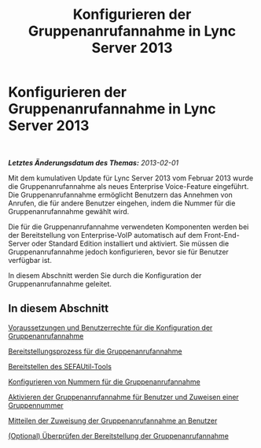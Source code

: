 ﻿---
title: Konfigurieren der Gruppenanrufannahme in Lync Server 2013
TOCTitle: Konfigurieren der Gruppenanrufannahme in Lync Server 2013
ms:assetid: b4b0a9a0-91c6-43a5-9e2b-a086caeb3f94
ms:mtpsurl: https://technet.microsoft.com/de-de/library/JJ945645(v=OCS.15)
ms:contentKeyID: 52056443
ms.date: 05/19/2016
mtps_version: v=OCS.15
ms.translationtype: HT
---

# Konfigurieren der Gruppenanrufannahme in Lync Server 2013

 

_**Letztes Änderungsdatum des Themas:** 2013-02-01_

Mit dem kumulativen Update für Lync Server 2013 vom Februar 2013 wurde die Gruppenanrufannahme als neues Enterprise Voice-Feature eingeführt. Die Gruppenanrufannahme ermöglicht Benutzern das Annehmen von Anrufen, die für andere Benutzer eingehen, indem die Nummer für die Gruppenanrufannahme gewählt wird.

Die für die Gruppenanrufannahme verwendeten Komponenten werden bei der Bereitstellung von Enterprise-VoIP automatisch auf dem Front-End-Server oder Standard Edition installiert und aktiviert. Sie müssen die Gruppenanrufannahme jedoch konfigurieren, bevor sie für Benutzer verfügbar ist.

In diesem Abschnitt werden Sie durch die Konfiguration der Gruppenanrufannahme geleitet.

## In diesem Abschnitt

[Voraussetzungen und Benutzerrechte für die Konfiguration der Gruppenanrufannahme](lync-server-2013-group-call-pickup-configuration-prerequisites-and-user-rights.md)

[Bereitstellungsprozess für die Gruppenanrufannahme](lync-server-2013-deployment-process-for-group-call-pickup.md)

[Bereitstellen des SEFAUtil-Tools](lync-server-2013-deploy-the-sefautil-tool.md)

[Konfigurieren von Nummern für die Gruppenanrufannahme](lync-server-2013-configure-call-pickup-group-numbers.md)

[Aktivieren der Gruppenanrufannahme für Benutzer und Zuweisen einer Gruppennummer](lync-server-2013-enable-group-call-pickup-for-users-and-assign-a-group-number.md)

[Mitteilen der Zuweisung der Gruppenanrufannahme an Benutzer](lync-server-2013-communicate-group-call-pickup-assignment-to-users.md)

[(Optional) Überprüfen der Bereitstellung der Gruppenanrufannahme](lync-server-2013-optional-verify-the-group-call-pickup-deployment.md)

